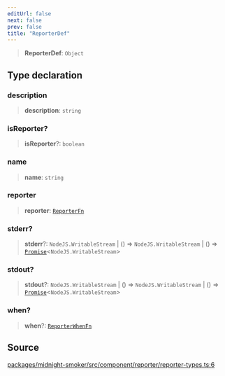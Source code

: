 ```yaml
---
editUrl: false
next: false
prev: false
title: "ReporterDef"
---
```


> **ReporterDef**: `Object`

## Type declaration

### description

> **description**: `string`

### isReporter?

> **isReporter**?: `boolean`

### name

> **name**: `string`

### reporter

> **reporter**: [`ReporterFn`](/api/midnight-smoker/midnight-smoker/reporter/type-aliases/reporterfn/)

### stderr?

> **stderr**?: `NodeJS.WritableStream` \| () => `NodeJS.WritableStream` \| () => [`Promise`]( https://developer.mozilla.org/docs/Web/JavaScript/Reference/Global_Objects/Promise )\<`NodeJS.WritableStream`\>

### stdout?

> **stdout**?: `NodeJS.WritableStream` \| () => `NodeJS.WritableStream` \| () => [`Promise`]( https://developer.mozilla.org/docs/Web/JavaScript/Reference/Global_Objects/Promise )\<`NodeJS.WritableStream`\>

### when?

> **when**?: [`ReporterWhenFn`](/api/midnight-smoker/midnight-smoker/reporter/type-aliases/reporterwhenfn/)

## Source

[packages/midnight-smoker/src/component/reporter/reporter-types.ts:6](https://github.com/boneskull/midnight-smoker/blob/417858b/packages/midnight-smoker/src/component/reporter/reporter-types.ts#L6)
